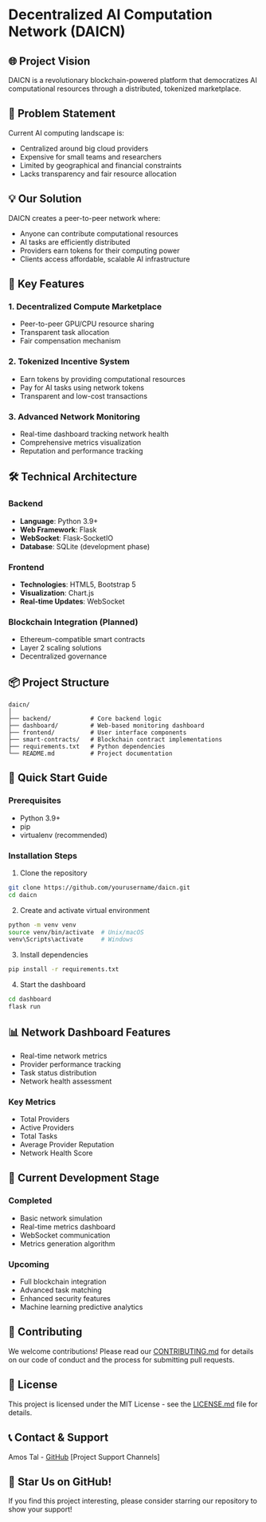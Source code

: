# Decentralized AI Computation Network (DAICN)

## 🌐 Project Vision

DAICN is a revolutionary blockchain-powered platform that democratizes AI computational resources through a distributed, tokenized marketplace.

## 🎯 Problem Statement

Current AI computing landscape is:
- Centralized around big cloud providers
- Expensive for small teams and researchers
- Limited by geographical and financial constraints
- Lacks transparency and fair resource allocation

## 💡 Our Solution

DAICN creates a peer-to-peer network where:
- Anyone can contribute computational resources
- AI tasks are efficiently distributed
- Providers earn tokens for their computing power
- Clients access affordable, scalable AI infrastructure

## 🚀 Key Features

### 1. Decentralized Compute Marketplace
- Peer-to-peer GPU/CPU resource sharing
- Transparent task allocation
- Fair compensation mechanism

### 2. Tokenized Incentive System
- Earn tokens by providing computational resources
- Pay for AI tasks using network tokens
- Transparent and low-cost transactions

### 3. Advanced Network Monitoring
- Real-time dashboard tracking network health
- Comprehensive metrics visualization
- Reputation and performance tracking

## 🛠 Technical Architecture

### Backend
- **Language**: Python 3.9+
- **Web Framework**: Flask
- **WebSocket**: Flask-SocketIO
- **Database**: SQLite (development phase)

### Frontend
- **Technologies**: HTML5, Bootstrap 5
- **Visualization**: Chart.js
- **Real-time Updates**: WebSocket

### Blockchain Integration (Planned)
- Ethereum-compatible smart contracts
- Layer 2 scaling solutions
- Decentralized governance

## 📦 Project Structure

```
daicn/
│
├── backend/           # Core backend logic
├── dashboard/         # Web-based monitoring dashboard
├── frontend/          # User interface components
├── smart-contracts/   # Blockchain contract implementations
├── requirements.txt   # Python dependencies
└── README.md          # Project documentation
```

## 🔧 Quick Start Guide

### Prerequisites
- Python 3.9+
- pip
- virtualenv (recommended)

### Installation Steps

1. Clone the repository
```bash
git clone https://github.com/yourusername/daicn.git
cd daicn
```

2. Create and activate virtual environment
```bash
python -m venv venv
source venv/bin/activate  # Unix/macOS
venv\Scripts\activate     # Windows
```

3. Install dependencies
```bash
pip install -r requirements.txt
```

4. Start the dashboard
```bash
cd dashboard
flask run
```

## 📊 Network Dashboard Features

- Real-time network metrics
- Provider performance tracking
- Task status distribution
- Network health assessment

### Key Metrics
- Total Providers
- Active Providers
- Total Tasks
- Average Provider Reputation
- Network Health Score

## 🚧 Current Development Stage

### Completed
- Basic network simulation
- Real-time metrics dashboard
- WebSocket communication
- Metrics generation algorithm

### Upcoming
- Full blockchain integration
- Advanced task matching
- Enhanced security features
- Machine learning predictive analytics

## 🤝 Contributing

We welcome contributions! Please read our [CONTRIBUTING.md](CONTRIBUTING.md) for details on our code of conduct and the process for submitting pull requests.

## 📄 License

This project is licensed under the MIT License - see the [LICENSE.md](LICENSE.md) file for details.

## 📞 Contact & Support

Amos Tal  - [GitHub](https://github.com/AmosTal)
[Project Support Channels]

## 🌟 Star Us on GitHub!

If you find this project interesting, please consider starring our repository to show your support!
